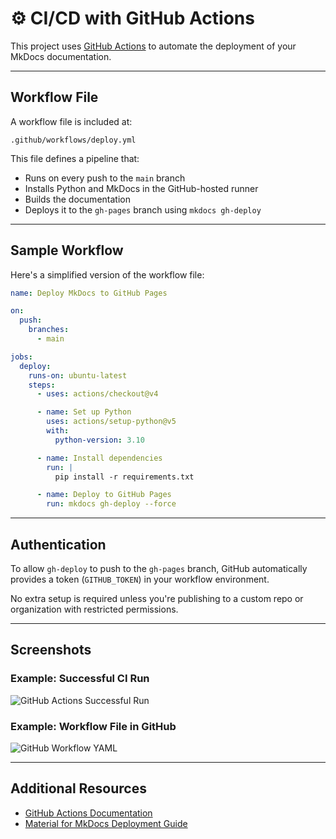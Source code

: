 # ⚙️ CI/CD with GitHub Actions

This project uses [GitHub Actions](https://github.com/features/actions) to automate the deployment of your MkDocs documentation.

---

## Workflow File

A workflow file is included at:

```text
.github/workflows/deploy.yml
```

This file defines a pipeline that:

- Runs on every push to the `main` branch
- Installs Python and MkDocs in the GitHub-hosted runner
- Builds the documentation
- Deploys it to the `gh-pages` branch using `mkdocs gh-deploy`

---

## Sample Workflow

Here's a simplified version of the workflow file:

```yaml
name: Deploy MkDocs to GitHub Pages

on:
  push:
    branches:
      - main

jobs:
  deploy:
    runs-on: ubuntu-latest
    steps:
      - uses: actions/checkout@v4

      - name: Set up Python
        uses: actions/setup-python@v5
        with:
          python-version: 3.10

      - name: Install dependencies
        run: |
          pip install -r requirements.txt

      - name: Deploy to GitHub Pages
        run: mkdocs gh-deploy --force
```

---

## Authentication

To allow `gh-deploy` to push to the `gh-pages` branch, GitHub automatically provides a token (`GITHUB_TOKEN`) in your workflow environment.

No extra setup is required unless you're publishing to a custom repo or organization with restricted permissions.

---

## Screenshots

### Example: Successful CI Run

![GitHub Actions Successful Run](assets/images/ci-action-success.png)


### Example: Workflow File in GitHub

![GitHub Workflow YAML](assets/images/workflow-file-preview.png)

---

## Additional Resources

- [GitHub Actions Documentation](https://docs.github.com/en/actions)
- [Material for MkDocs Deployment Guide](https://squidfunk.github.io/mkdocs-material/publishing-your-site/)

